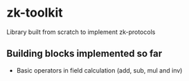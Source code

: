 # zk-toolkit
Library built from scratch to implement zk-protocols

## Building blocks implemented so far
- Basic operators in field calculation (add, sub, mul and inv)